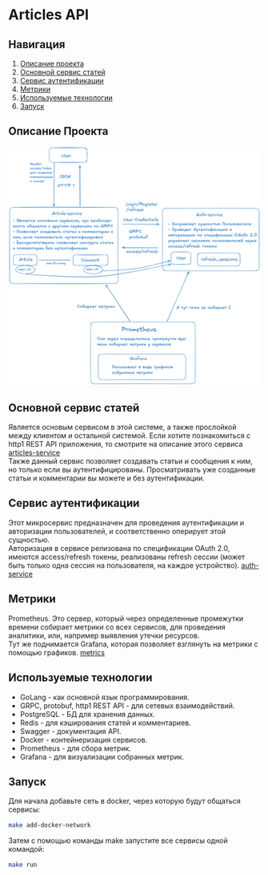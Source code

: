 # Articles API

## Навигация

1. [Описание проекта](#описание-проекта)
2. [Основной сервис статей](#основной-сервис-статей)
3. [Сервис аутентификации](#сервис-аутентификации)
4. [Метрики](#метрики)
5. [Используемые технологии](#используемые-технологии)
6. [Запуск](#запуск)

## Описание Проекта

![articles-app](images/articles-app.png)

## Основной сервис статей

Является основым сервисом в этой системе, а также прослойкой между клиентом и остальной системой. Если хотите познакомиться с http1 REST API приложения, то смотрите на описание этого сервиса [articles-service](articles-service/readme.md)  
Также данный сервис позволяет создавать статьи и сообщения к ним, но только если вы аутентифицированы. Просматривать уже созданные статьи и комментарии вы можете и без аутентификации.

## Сервис аутентификации

Этот микросервис предназначен для проведения аутентификации и авторизации пользователей, и соответственно оперирует этой сущностью.  
Авторизация в сервисе релизована по спецификации OAuth 2.0, имеются access/refresh токены, реализованы refresh сессии (может быть только одна сессия на пользователя, на каждое устройство). [auth-service](auth-service)

## Метрики

Prometheus. Это сервер, который через определенные промежутки времени собирает метрики со всех сервисов, для проведения аналитики, или, например выявления утечки ресурсов.  
Тут же поднимается Grafana, которая позволяет взглянуть на метрики с помощью графиков. [metrics](collecting-metrics)

## Используемые технологии

- GoLang - как основной язык программирования.
- GRPC, protobuf, http1 REST API - для сетевых взаимодействий.
- PostgreSQL - БД для хранения данных.
- Redis - для кэширования статей и комментариев.
- Swagger - документация API.
- Docker - контейнеризация сервисов.
- Prometheus - для сбора метрик.
- Grafana - для визуализации собранных метрик.

## Запуск

Для начала добавьте сеть в docker, через которую будут общаться сервисы:

```bash
make add-docker-network
```

Затем с помощью команды make запустите все сервисы одной командой:

```bash
make run
```
